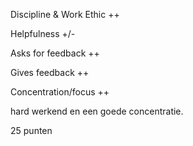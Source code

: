 Discipline & Work Ethic	   ++             

Helpfulness	   +/-

Asks for feedback   ++

Gives feedback   ++

Concentration/focus  ++     

hard werkend en een goede concentratie.

25 punten